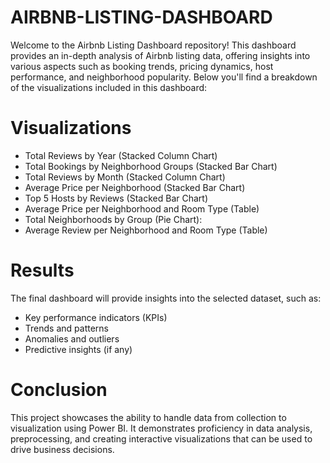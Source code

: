 # AIRBNB-LISTING-DASHBOARD
Welcome to the Airbnb Listing Dashboard repository! This dashboard provides an in-depth analysis of Airbnb listing data, offering insights into various aspects such as booking trends, pricing dynamics, host performance, and neighborhood popularity. Below you'll find a breakdown of the visualizations included in this dashboard:

# Visualizations
* Total Reviews by Year (Stacked Column Chart)
* Total Bookings by Neighborhood Groups (Stacked Bar Chart)
* Total Reviews by Month (Stacked Column Chart)
* Average Price per Neighborhood (Stacked Bar Chart)
* Top 5 Hosts by Reviews (Stacked Bar Chart)
* Average Price per Neighborhood and Room Type (Table)
* Total Neighborhoods by Group (Pie Chart):
* Average Review per Neighborhood and Room Type (Table)

# Results
The final dashboard will provide insights into the selected dataset, such as:

* Key performance indicators (KPIs)
* Trends and patterns
* Anomalies and outliers
* Predictive insights (if any)

# Conclusion

This project showcases the ability to handle data from collection to visualization using Power BI. It demonstrates proficiency in data analysis, preprocessing, and creating interactive visualizations that can be used to drive business decisions.
